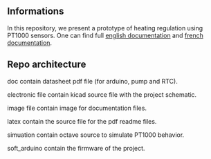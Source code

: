## Informations

In this repository, we present a prototype of heating regulation using PT1000 sensors. One can find full [english documentation](latex/en/readme_en.pdf) and [french documentation](latex/fr/readme_fr.pdf).


## Repo architecture

doc contain datasheet pdf file (for arduino, pump and RTC).

electronic file contain kicad source file with the project schematic.

image file contain image for documentation files.

latex contain the source file for the pdf readme files.

simuation contain octave source to simulate PT1000 behavior.

soft_arduino contain the firmware of the project.